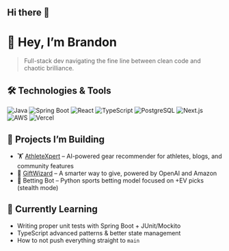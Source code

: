 ## Hi there 👋
# 👋 Hey, I’m Brandon

> Full-stack dev navigating the fine line between clean code and chaotic brilliance.

## 🛠️ Technologies & Tools
![Java](https://img.shields.io/badge/Java-ED8B00?style=flat-square&logo=java&logoColor=white)
![Spring Boot](https://img.shields.io/badge/Spring_Boot-6DB33F?style=flat-square&logo=spring-boot)
![React](https://img.shields.io/badge/React-20232A?style=flat-square&logo=react)
![TypeScript](https://img.shields.io/badge/TypeScript-007ACC?style=flat-square&logo=typescript)
![PostgreSQL](https://img.shields.io/badge/PostgreSQL-336791?style=flat-square&logo=postgresql&logoColor=white)
![Next.js](https://img.shields.io/badge/Next.js-000000?style=flat-square&logo=nextdotjs&logoColor=white)
![AWS](https://img.shields.io/badge/AWS-232F3E?style=flat-square&logo=amazon-aws&logoColor=white)
![Vercel](https://img.shields.io/badge/Vercel-000?style=flat-square&logo=vercel&logoColor=white)

## 🚀 Projects I’m Building
- 🏋️ [AthleteXpert](https://athletexpert.org) – AI-powered gear recommender for athletes, blogs, and community features
- 🎁 [GiftWizard](https://thegiftwizard.ai) – A smarter way to give, powered by OpenAI and Amazon
- 🧪 Betting Bot – Python sports betting model focused on +EV picks (stealth mode)

## 🧠 Currently Learning
- Writing proper unit tests with Spring Boot + JUnit/Mockito
- TypeScript advanced patterns & better state management
- How to not push everything straight to `main`
